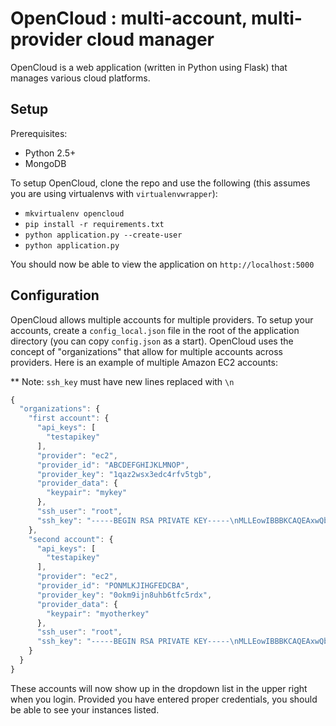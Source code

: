 OpenCloud : multi-account, multi-provider cloud manager
=======================================================
OpenCloud is a web application (written in Python using Flask) that manages various cloud platforms. 

Setup
-----
Prerequisites:

* Python 2.5+
* MongoDB

To setup OpenCloud, clone the repo and use the following (this assumes you are using virtualenvs with `virtualenvwrapper`):

* `mkvirtualenv opencloud`
* `pip install -r requirements.txt`
* `python application.py --create-user`
* `python application.py`

You should now be able to view the application on `http://localhost:5000`

Configuration
--------------
OpenCloud allows multiple accounts for multiple providers.  To setup your accounts, create a `config_local.json` file in the root of the application directory (you can copy `config.json` as a start).  OpenCloud uses the concept of "organizations" that allow for multiple accounts across providers.  Here is an example of multiple Amazon EC2 accounts:

** Note: `ssh_key` must have new lines replaced with `\n`

```javascript
{
  "organizations": {
    "first account": {
      "api_keys": [
        "testapikey"
      ],
      "provider": "ec2",
      "provider_id": "ABCDEFGHIJKLMNOP",
      "provider_key": "1qaz2wsx3edc4rfv5tgb",
      "provider_data": {
        "keypair": "mykey"
      },
      "ssh_user": "root",
      "ssh_key": "-----BEGIN RSA PRIVATE KEY-----\nMLLEowIBBBKCAQEAxwQbvvT6M9xFMNDH7...\n-----END RSA PRIVATE KEY-----\n"
    },
    "second account": {
      "api_keys": [
        "testapikey"
      ],
      "provider": "ec2",
      "provider_id": "PONMLKJIHGFEDCBA",
      "provider_key": "0okm9ijn8uhb6tfc5rdx",
      "provider_data": {
        "keypair": "myotherkey"
      },
      "ssh_user": "root",
      "ssh_key": "-----BEGIN RSA PRIVATE KEY-----\nMLLEowIBBBKCAQEAxwQbvvT6M9xFMNDH7...\n-----END RSA PRIVATE KEY-----\n"
    }
  }
}
```

These accounts will now show up in the dropdown list in the upper right when you login.  Provided you have entered proper credentials, you should be able to see your instances listed.